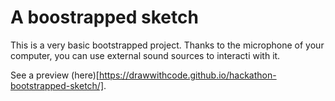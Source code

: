 # A boostrapped sketch

This is a very basic bootstrapped project. Thanks to the microphone of your computer, you can use external sound sources to interacti with it.

See a preview (here)[https://drawwithcode.github.io/hackathon-bootstrapped-sketch/].
